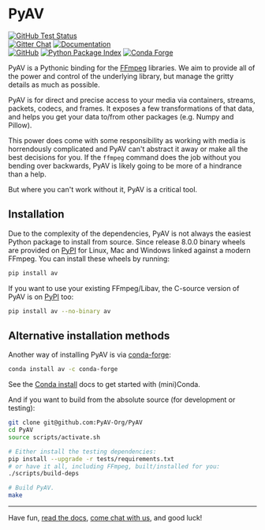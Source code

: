 PyAV
====

[![GitHub Test Status][github-tests-badge]][github-tests] \
[![Gitter Chat][gitter-badge]][gitter] [![Documentation][docs-badge]][docs] \
[![GitHub][github-badge]][github] [![Python Package Index][pypi-badge]][pypi] [![Conda Forge][conda-badge]][conda]

PyAV is a Pythonic binding for the [FFmpeg][ffmpeg] libraries. We aim to provide all of the power and control of the underlying library, but manage the gritty details as much as possible.

PyAV is for direct and precise access to your media via containers, streams, packets, codecs, and frames. It exposes a few transformations of that data, and helps you get your data to/from other packages (e.g. Numpy and Pillow).

This power does come with some responsibility as working with media is horrendously complicated and PyAV can't abstract it away or make all the best decisions for you. If the `ffmpeg` command does the job without you bending over backwards, PyAV is likely going to be more of a hindrance than a help.

But where you can't work without it, PyAV is a critical tool.


Installation
------------

Due to the complexity of the dependencies, PyAV is not always the easiest Python package to install from source. Since release 8.0.0 binary wheels are provided on [PyPI][pypi] for Linux, Mac and Windows linked against a modern FFmpeg. You can install these wheels by running:

```bash
pip install av
```

If you want to use your existing FFmpeg/Libav, the C-source version of PyAV is on [PyPI][pypi] too:

```bash
pip install av --no-binary av
```

Alternative installation methods
--------------------------------

Another way of installing PyAV is via [conda-forge][conda-forge]:

```bash
conda install av -c conda-forge
```

See the [Conda install][conda-install] docs to get started with (mini)Conda.

And if you want to build from the absolute source (for development or testing):

```bash
git clone git@github.com:PyAV-Org/PyAV
cd PyAV
source scripts/activate.sh

# Either install the testing dependencies:
pip install --upgrade -r tests/requirements.txt
# or have it all, including FFmpeg, built/installed for you:
./scripts/build-deps

# Build PyAV.
make
```

---

Have fun, [read the docs][docs], [come chat with us][gitter], and good luck!



[conda-badge]: https://img.shields.io/conda/vn/conda-forge/av.svg?colorB=CCB39A
[conda]: https://anaconda.org/conda-forge/av
[docs-badge]: https://img.shields.io/badge/docs-on%20pyav.org-blue.svg
[docs]: http://pyav.org/docs
[gitter-badge]: https://img.shields.io/gitter/room/nwjs/nw.js.svg?logo=gitter&colorB=cc2b5e
[gitter]: https://gitter.im/PyAV-Org
[pypi-badge]: https://img.shields.io/pypi/v/av.svg?colorB=CCB39A
[pypi]: https://pypi.org/project/av

[github-tests-badge]: https://github.com/PyAV-Org/PyAV/workflows/tests/badge.svg
[github-tests]: https://github.com/PyAV-Org/PyAV/actions?workflow=tests
[github-badge]: https://img.shields.io/badge/dynamic/xml.svg?label=github&url=https%3A%2F%2Fraw.githubusercontent.com%2FPyAV-Org%2FPyAV%2Fdevelop%2FVERSION.txt&query=.&colorB=CCB39A&prefix=v
[github]: https://github.com/PyAV-Org/PyAV

[ffmpeg]: http://ffmpeg.org/
[conda-forge]: https://conda-forge.github.io/
[conda-install]: https://docs.conda.io/projects/conda/en/latest/user-guide/install/index.html
